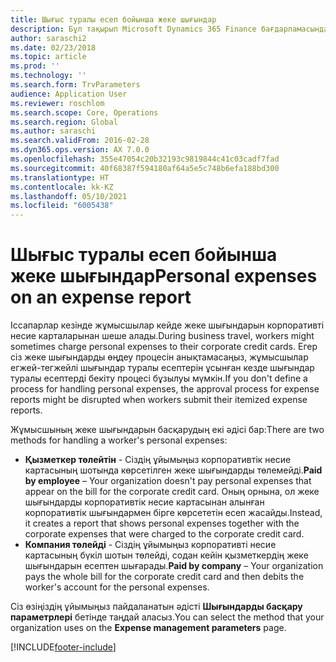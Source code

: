 ```yaml
---
title: Шығыс туралы есеп бойынша жеке шығындар
description: Бұл тақырып Microsoft Dynamics 365 Finance бағдарламасында жұмысшының жеке шығындарын шешудің екі әдісін түсіндіреді.
author: saraschi2
ms.date: 02/23/2018
ms.topic: article
ms.prod: ''
ms.technology: ''
ms.search.form: TrvParameters
audience: Application User
ms.reviewer: roschlom
ms.search.scope: Core, Operations
ms.search.region: Global
ms.author: saraschi
ms.search.validFrom: 2016-02-28
ms.dyn365.ops.version: AX 7.0.0
ms.openlocfilehash: 355e47054c20b32193c9819844c41c03cadf7fad
ms.sourcegitcommit: 40f68387f594180af64a5e5c748b6efa188bd300
ms.translationtype: HT
ms.contentlocale: kk-KZ
ms.lasthandoff: 05/10/2021
ms.locfileid: "6005438"
---
```

# <a name="personal-expenses-on-an-expense-report"></a><span data-ttu-id="0415d-103">Шығыс туралы есеп бойынша жеке шығындар</span><span class="sxs-lookup"><span data-stu-id="0415d-103">Personal expenses on an expense report</span></span>

<span data-ttu-id="0415d-104">Іссапарлар кезінде жұмысшылар кейде жеке шығындарын корпоративті несие карталарынан шеше алады.</span><span class="sxs-lookup"><span data-stu-id="0415d-104">During business travel, workers might sometimes charge personal expenses to their corporate credit cards.</span></span> <span data-ttu-id="0415d-105">Егер сіз жеке шығындарды өңдеу процесін анықтамасаңыз, жұмысшылар егжей-тегжейлі шығындар туралы есептерін ұсынған кезде шығындар туралы есептерді бекіту процесі бұзылуы мүмкін.</span><span class="sxs-lookup"><span data-stu-id="0415d-105">If you don't define a process for handling personal expenses, the approval process for expense reports might be disrupted when workers submit their itemized expense reports.</span></span> 

<span data-ttu-id="0415d-106">Жұмысшының жеке шығындарын басқарудың екі әдісі бар:</span><span class="sxs-lookup"><span data-stu-id="0415d-106">There are two methods for handling a worker's personal expenses:</span></span>

- <span data-ttu-id="0415d-107">**Қызметкер төлейтін** - Сіздің ұйымыңыз корпоративтік несие картасының шотында көрсетілген жеке шығындарды төлемейді.</span><span class="sxs-lookup"><span data-stu-id="0415d-107">**Paid by employee** – Your organization doesn't pay personal expenses that appear on the bill for the corporate credit card.</span></span> <span data-ttu-id="0415d-108">Оның орнына, ол жеке шығындарды корпоративтік несие картасынан алынған корпоративтік шығындармен бірге көрсететін есеп жасайды.</span><span class="sxs-lookup"><span data-stu-id="0415d-108">Instead, it creates a report that shows personal expenses together with the corporate expenses that were charged to the corporate credit card.</span></span>
- <span data-ttu-id="0415d-109">**Компания төлейді** - Сіздің ұйымыңыз корпоративті несие картасының бүкіл шотын төлейді, содан кейін қызметкердің жеке шығындарын есептен шығарады.</span><span class="sxs-lookup"><span data-stu-id="0415d-109">**Paid by company** – Your organization pays the whole bill for the corporate credit card and then debits the worker's account for the personal expenses.</span></span>

<span data-ttu-id="0415d-110">Сіз өзіңіздің ұйымыңыз пайдаланатын әдісті **Шығындарды басқару параметрлері** бетінде таңдай аласыз.</span><span class="sxs-lookup"><span data-stu-id="0415d-110">You can select the method that your organization uses on the **Expense management parameters** page.</span></span>


[!INCLUDE[footer-include](../includes/footer-banner.md)]